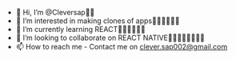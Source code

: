 - 👋 Hi, I’m @Cleversap👍🏽
- 👀 I’m interested in making clones of apps👍🏽👍🏽👍🏽
- 🌱 I’m currently learning REACT👍🏽👍🏽👍🏽
- 💞️ I’m looking to collaborate on REACT NATIVE👍🏽👍🏽👍🏽👍🏽
- 📫 How to reach me - Contact me on clever.sap002@gmail.com

<!---
Saptak-Bose/Saptak-Bose is a ✨ special ✨ repository because its `README.md` (this file) appears on your GitHub profile.
You can click the Preview link to take a look at your changes.
--->
